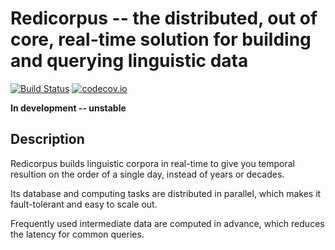 # Redicorpus -- the distributed, out of core, real-time solution for building and querying linguistic data

[![Build Status](https://travis-ci.org/deniederhut/redicorpus.svg?branch=master)](https://travis-ci.org/deniederhut/redicorpus)  [![codecov.io](https://codecov.io/github/deniederhut/redicorpus/coverage.svg?branch=master)](https://codecov.io/github/deniederhut/redicorpus?branch=master)

**In development -- unstable**

## Description

Redicorpus builds linguistic corpora in real-time to give you temporal resultion on the order of a single day, instead of years or decades.

Its database and computing tasks are distributed in parallel, which makes it fault-tolerant and easy to scale out.

Frequently used intermediate data are computed in advance, which reduces the latency for common queries.

